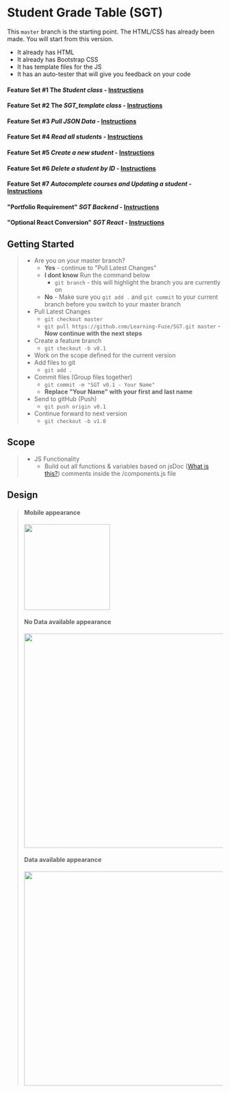# Student Grade Table (SGT)

This `master` branch is the starting point. The HTML/CSS has already been made. You will start from this version.
- It already has HTML
- It already has Bootstrap CSS
- It has template files for the JS
- It has an auto-tester that will give you feedback on your code

#### Feature Set #1 The *Student class* - [Instructions](guides/features/student-class.md)
#### Feature Set #2 The *SGT_template class* - [Instructions](https://yo.com)
#### Feature Set #3 *Pull JSON Data* - [Instructions]()
#### Feature Set #4 *Read all students* - [Instructions](https://yo.com)
#### Feature Set #5 *Create a new student* - [Instructions](https://yo.com)
#### Feature Set #6 *Delete a student by ID* - [Instructions](https://yo.com)
#### Feature Set #7 *Autocomplete courses and Updating a student* - [Instructions](https://yo.com)
#### "Portfolio Requirement" *SGT Backend* - [Instructions](https://yo.com)
####  "Optional React Conversion" *SGT React* - [Instructions](https://yo.com)

## Getting Started
> - Are you on your master branch?
>   - **Yes** - continue to "Pull Latest Changes"
>   - **I dont know** Run the command below
>       - `git branch` - this will highlight the branch you are currently on
>   - **No** - Make sure you `git add .` and `git commit` to your current branch before you switch to your master branch
> - Pull Latest Changes
>   - `git checkout master`
>   - `git pull https://github.com/Learning-Fuze/SGT.git master` - **Now continue with the next steps**
> - Create a feature branch
>   - `git checkout -b v0.1`
> - Work on the scope defined for the current version
> - Add files to git
>   - `git add .`
> - Commit files (Group files together)
>   - `git commit -m "SGT v0.1 - Your Name"`
>   - **Replace "Your Name" with your first and last name**
> - Send to gitHub (Push)
>   - `git push origin v0.1`
> - Continue forward to next version
>   - `git checkout -b v1.0`

## Scope
> - JS Functionality
>   - Build out all functions & variables based on jsDoc (<a href="https://en.wikipedia.org/wiki/JSDoc" target="_blank">What is this?</a>) comments inside the /components.js file


## Design
> #### Mobile appearance
> <img src="https://cloud.githubusercontent.com/assets/10343746/9148427/0384d076-3d30-11e5-83ff-4d10ae2daf70.png" width="200"/>
>
> #### No Data available appearance
> <img src="https://cloud.githubusercontent.com/assets/10343746/9148435/1d8f2bc4-3d30-11e5-926d-72a2a086fd8b.png" width="500"/>
>
> #### Data available appearance
><img src="https://cloud.githubusercontent.com/assets/10343746/9148437/22e2566e-3d30-11e5-9401-ba2cb8309d65.png" width="500"/>

